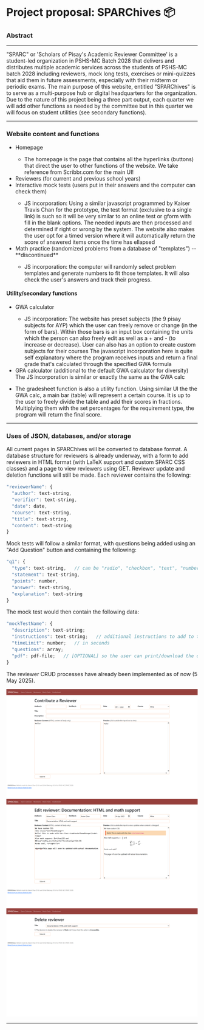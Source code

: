<h1>
  Project proposal: SPARChives 📦
</h1>

<h3>
  Abstract
</h3>
<hr>
"SPARC" or 'Scholars of Pisay's Academic Reviewer Committee' is a student-led organization in PSHS-MC Batch 2028 that delivers 
and distributes multiple academic services across the students of PSHS-MC batch 2028  including reviewers, mock long tests, exercises
or mini-quizzes that aid them in future assessments, especially with their midterm or periodic exams. 
The main purpose of this website, entitled "SPARChives" is to serve as a multi-purpose hub or digital headquarters for the organization.
Due to the nature of this project being a three part output, each quarter we will add other functions as needed by the committee but in this quarter we will focus
on student utilities (see secondary functions). 
<hr>
<h3>
  Website content and functions
</h3>
<ul>
  <li>Homepage</li>
  <ul>
    <li> The homepage is the page that contains all the hyperlinks (buttons) that direct the user to other functions of the website. We take reference from Scribbr.com for the main UI!</li>
  </ul>
  <li>Reviewers (for current and previous school years)</li>
  <li>Interactive mock tests (users put in their answers and the computer can check them)</li>
  <ul>
    <li>JS incorporation: Using a similar javascript programmed by Kaiser Travis Chan for the prototype, the test format (exclusive to a single link) is such so it will be very similar to an online test or gform with fill in the blank options. 
The needed inputs are then processed and determined if right or wrong by the system. The website also makes the user opt for a timed version where it will automatically return the score of answered items once the time has ellapsed</li>
  </ul>
  <li>Math practice (randomized problems from a database of "templates") -- **discontinued**</li>
  <ul>
    <li>JS incorporation: the computer will randomly select problem templates and generate numbers to fit those templates. It will also check the user's answers and track their progress.</li>
  </ul>
</ul>
<h4>
  Utility/secondary functions
</h4>
<ul>
  <li>GWA calculator</li>
  <ul>
    <li>JS incorporation: The website has preset subjects (the 9 pisay subjects for AYP) which the
user can freely remove or change (in the form of bars). Within those bars is an input box containing the units which the person can also freely edit
as well as a + and - (to increase or decrease). User can also has an option to create custom subjects for their courses
    The javascript incorporation here is quite self explanatory where the program receives inputs and return a final grade that's calculated through the specified GWA formula</li>
  </ul>
  <li> GPA calculator (additional to the default GWA calculator for diversity) The JS incorporation is similar or exactly the same as the GWA calc</li>
</ul>

<ul>
  <li> The gradesheet function is also a utility function. Using similar UI the the GWA calc, a main bar (table) will represent a certain course. 
  It is up to the user to freely divide the table and add their scores in fractions. Multiplying them with the set percentages for the requirement type, the program will return the final score.</li>
</ul>

<hr>

### Uses of JSON, databases, and/or storage
All current pages in SPARChives will be converted to database format. A database structure for reviewers is already underway, with a form to add reviewers in HTML format (with LaTeX support and custom SPARC CSS classes) and a page to view reviewers using GET. Reviewer update and deletion functions will still be made. Each reviewer contains the following:

```js
"reviewerName": {
  "author": text-string,
  "verifier": text-string,
  "date": date,
  "course": text-string,
  "title": text-string,
  "content": text-string
}
```

Mock tests will follow a similar format, with questions being added using an "Add Question" button and containing the following:
```js
"q1": {
  "type": text-string,   // can be "radio", "checkbox", "text", "number", or "essay"
  "statement": text-string,
  "points": number,
  "answer": text-string,
  "explanation": text-string
}
```
The mock test would then contain the following data:
```js
"mockTestName": {
  "description": text-string;
  "instructions": text-string;   // additional instructions to add to the default set of instructions
  "timeLimit": number;   // in seconds
  "questions": array;
  "pdf": pdf-file;   // [OPTIONAL] so the user can print/download the questions
}
```

The reviewer CRUD processes have already been implemented as of now (5 May 2025).

![](readmeImages/image.png)
![](readmeImages/image-1.png)
![](readmeImages/image-2.png)

<hr>
<!--
<h3>
  Kindly refer to <a href="https://www.canva.com/design/DAGVaV8y1DY/JaB3C07QIKqZ-RQtxEz4FQ/edit">this canva link</a> for the wireframe designs.
</h3>
-->